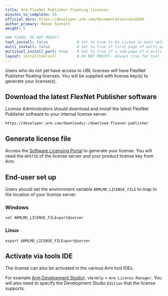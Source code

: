 ```yaml
---
title: Arm FlexNet Publisher Floating licenses
minutes_to_complete: 15
official_docs: https://developer.arm.com/documentation/dui0209
author_primary: Ronan Synnott
weight: 5                 

### FIXED, DO NOT MODIFY
tool_install: false             # Set to true to be listed in main selection page, else false
multi_install: false            # Set to true if first page of multi-page article, else false
multitool_install_part: true    # Set to true if a sub-page of a multi-page article, else false
layout: installtoolsall         # DO NOT MODIFY. Always true for tool install articles
---
```

Users who do not yet have access to UBL licenses will have FlexNet Publisher floating licenses. You will be supplied with license key(s) to generate your license(s).

## Download the latest FlexNet Publisher software

License Administrators should download and install the latest FlexNet Publisher software to your internal license server.
```url
https://developer.arm.com/downloads/-/download-flexnet-publisher
```
## Generate license file

Access the [Software Licensing Portal](https://developer.arm.com/support/licensing) to generate your license. You will need the `HOSTID` of the license server and your product license key from Arm.

## End-user set up
Users should set the environment variable `ARMLMD_LICENSE_FILE` to map to the location of your license server.

### Windows
```console
set ARMLMD_LICENSE_FILE=port@server
```
### Linux
```console
export ARMLMD_LICENSE_FILE=port@server
```
## Activate via tools IDE

The license can also be activated in the various Arm tool IDEs.

For example [Arm Development Studio](https://developer.arm.com/Tools%20and%20Software/Arm%20Development%20Studio)), via `Help` > `Arm License Manager`. You will also need to specify the Development Studio `Edition` that the license supports.
